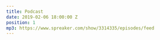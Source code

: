 ```yaml
---
title: Podcast
date: 2019-02-06 18:00:00 Z
position: 1
mp3: https://www.spreaker.com/show/3314335/episodes/feed
---
```



